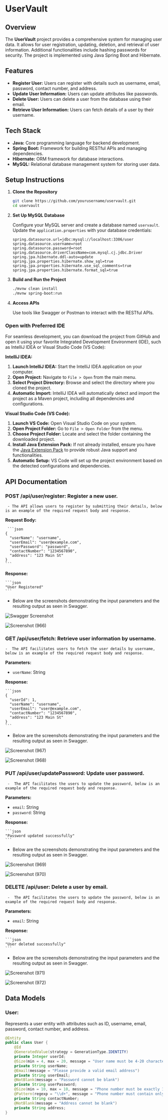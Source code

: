 # UserVault

## Overview
The **UserVault** project provides a comprehensive system for managing user data. It allows for user registration, updating, deletion, and retrieval of user information. Additional functionalities include hashing passwords for security. The project is implemented using Java Spring Boot and Hibernate.

## Features
- **Register User:** Users can register with details such as username, email, password, contact number, and address.
- **Update User Information:** Users can update attributes like passwords.
- **Delete User:** Users can delete a user from the database using their email.
- **Retrieve User Information:** Users can fetch details of a user by their username.

## Tech Stack
- **Java:** Core programming language for backend development.
- **Spring Boot:** Framework for building RESTful APIs and managing dependencies.
- **Hibernate:** ORM framework for database interactions.
- **MySQL:** Relational database management system for storing user data.

## Setup Instructions
1. **Clone the Repository**

    ```bash
    git clone https://github.com/yourusername/uservault.git
    cd uservault
    ```

2. **Set Up MySQL Database**

    Configure your MySQL server and create a database named `uservault`. Update the `application.properties` with your database credentials:

    ```properties
    spring.datasource.url=jdbc:mysql://localhost:3306/user
    spring.datasource.username=root
    spring.datasource.password=root
    spring.datasource.driverClassName=com.mysql.cj.jdbc.Driver
    spring.jpa.hibernate.ddl-auto=update
    spring.jpa.properties.hibernate.show_sql=true
    spring.jpa.properties.hibernate.use_sql_comments=true
    spring.jpa.properties.hibernate.format_sql=true
    ```

3. **Build and Run the Project**

    ```bash
    ./mvnw clean install
    ./mvnw spring-boot:run
    ```

4. **Access APIs**

    Use tools like Swagger or Postman to interact with the RESTful APIs.



### Open with Preferred IDE

For seamless development, you can download the project from GitHub and open it using your favorite Integrated Development Environment (IDE), such as IntelliJ IDEA or Visual Studio Code (VS Code):

**IntelliJ IDEA:**
1. **Launch IntelliJ IDEA:** Start the IntelliJ IDEA application on your computer.
2. **Open Project:** Navigate to `File > Open` from the main menu.
3. **Select Project Directory:** Browse and select the directory where you cloned the project.
4. **Automatic Import:** IntelliJ IDEA will automatically detect and import the project as a Maven project, including all dependencies and configurations.

**Visual Studio Code (VS Code):**
1. **Launch VS Code:** Open Visual Studio Code on your system.
2. **Open Project Folder:** Go to `File > Open Folder` from the menu.
3. **Choose Project Folder:** Locate and select the folder containing the downloaded project.
4. **Install Java Extension Pack:** If not already installed, ensure you have the [Java Extension Pack](https://marketplace.visualstudio.com/items?itemName=vscjava.vscode-java-pack) to provide robust Java support and functionalities.
5. **Automatic Setup:** VS Code will set up the project environment based on the detected configurations and dependencies.


## API Documentation

### **POST /api/user/register:** Register a new user.
     - The API allows users to register by submitting their details, below is an example of the required request body and response.
     
   **Request Body:**

     ```json
    {
      "userName": "username",
      "userEmail": "user@example.com",
      "userPassword": "password",
      "contactNumber": "1234567890",
      "address": "123 Main St"
    }
    ```

   **Response:**

    ```json
    "User Registered"
    ```

- Below are the screenshots demonstrating the input parameters and the resulting output as seen in Swagger.

![Swagger Screenshot](https://github.com/manikanta-km/EmployeeDatabase/assets/142763418/026502e1-deaf-40da-9002-bad3bf3da0c4)

![Screenshot (966)](https://github.com/manikanta-km/EmployeeDatabase/assets/142763418/bca37743-82c0-455c-80e6-7cae3b20d8a5)


### **GET /api/user/fetch:** Retrieve user information by username.
    -  The API facilitates users to fetch the user details by username, below is an example of the required request body and response.

   **Parameters:**
   - `userName`: String

   **Response:**

    ```json
    {
      "userId": 1,
      "userName": "username",
      "userEmail": "user@example.com",
      "contactNumber": "1234567890",
      "address": "123 Main St"
    }
    ```
- Below are the screenshots demonstrating the input parameters and the resulting output as seen in Swagger.

![Screenshot (967)](https://github.com/manikanta-km/EmployeeDatabase/assets/142763418/40529191-6abd-4f82-9229-f1b5bc665b3a)

![Screenshot (968)](https://github.com/manikanta-km/EmployeeDatabase/assets/142763418/48b7a9af-237e-498c-9c78-960e5a992482)


### **PUT /api/user/updatePassword:** Update user password.
     -  The API facilitates the users to update the password, below is an example of the required request body and response.

   **Parameters:**
   - `email`: String
   - `password`: String

   **Response:**

    ```json
    "Password updated successfully"
    ```
- Below are the screenshots demonstrating the input parameters and the resulting output as seen in Swagger.

![Screenshot (969)](https://github.com/manikanta-km/EmployeeDatabase/assets/142763418/1454dea5-2082-44e0-9632-f81ddeff2919)

![Screenshot (970)](https://github.com/manikanta-km/EmployeeDatabase/assets/142763418/8af73384-cb79-43a0-a19c-26e3a74f3991)


    

### **DELETE /api/user:** Delete a user by email.
     -  The API facilitates the users to update the password, below is an example of the required request body and response.


   **Parameters:**
   - `email`: String

   **Response:**

    ```json
    "User deleted successfully"
    ```

- Below are the screenshots demonstrating the input parameters and the resulting output as seen in Swagger.

 ![Screenshot (971)](https://github.com/manikanta-km/EmployeeDatabase/assets/142763418/88652ac1-b1a0-4d59-a909-e4c7f9026307)

 ![Screenshot (972)](https://github.com/manikanta-km/EmployeeDatabase/assets/142763418/c6840add-951f-423a-bd7c-5d217e665a5b)



## Data Models

### **User:**

Represents a user entity with attributes such as ID, username, email, password, contact number, and address.

```java
@Entity
public class User {
    @Id
    @GeneratedValue(strategy = GenerationType.IDENTITY)
    private Integer userId;
    @Size(min = 4, max = 20, message = "User name must be 4-20 characters long")
    private String userName;
    @Email(message = "Please provide a valid email address")
    private String userEmail;
    @NotBlank(message = "Password cannot be blank")
    private String userPassword;
    @Size(min = 10, max = 10, message = "Phone number must be exactly 10 digits long")
    @Pattern(regexp = "\\d+", message = "Phone number must contain only digits")
    private String contactNumber;
    @NotBlank(message = "Address cannot be blank")
    private String address;
}
